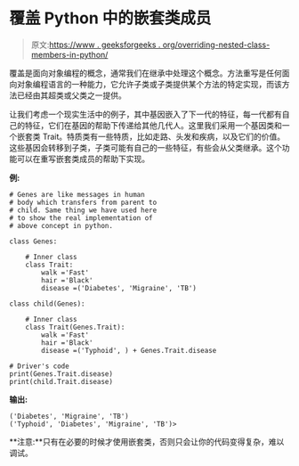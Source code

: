 # 覆盖 Python 中的嵌套类成员

> 原文:[https://www . geeksforgeeks . org/overriding-nested-class-members-in-python/](https://www.geeksforgeeks.org/overriding-nested-class-members-in-python/)

覆盖是面向对象编程的概念，通常我们在继承中处理这个概念。方法重写是任何面向对象编程语言的一种能力，它允许子类或子类提供某个方法的特定实现，而该方法已经由其超类或父类之一提供。

让我们考虑一个现实生活中的例子，其中基因嵌入了下一代的特征，每一代都有自己的特征，它们在基因的帮助下传递给其他几代人。这里我们采用一个基因类和一个嵌套类 Trait。特质类有一些特质，比如走路、头发和疾病，以及它们的价值。这些基因会转移到子类，子类可能有自己的一些特征，有些会从父类继承。这个功能可以在重写嵌套类成员的帮助下实现。

**例:**

```
# Genes are like messages in human 
# body which transfers from parent to 
# child. Same thing we have used here
# to show the real implementation of 
# above concept in python.

class Genes:

    # Inner class
    class Trait:
        walk ='Fast'
        hair ='Black'
        disease =('Diabetes', 'Migraine', 'TB')

class child(Genes):

    # Inner class
    class Trait(Genes.Trait):
        walk ='Fast'
        hair ='Black'
        disease =('Typhoid', ) + Genes.Trait.disease

# Driver's code
print(Genes.Trait.disease)
print(child.Trait.disease)
```

**输出:**

```
('Diabetes', 'Migraine', 'TB')
('Typhoid', 'Diabetes', 'Migraine', 'TB')>

```

**注意:**只有在必要的时候才使用嵌套类，否则只会让你的代码变得复杂，难以调试。